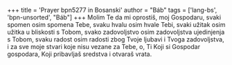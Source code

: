 +++
title = 'Prayer bpn5277 in Bosanski'
author = "Báb"
tags = ['lang-bs', 'bpn-unsorted', "Báb"]
+++
Molim Te da mi oprostiš, moj Gospodaru, svaki spomen osim spomena Tebe, svaku hvalu osim hvale Tebi, svaki užitak osim užitka u bliskosti s Tobom, svako zadovoljstvo osim zadovoljstva ujedinjenja s Tobom, svaku radost osim radosti zbog Tvoje ljubavi i Tvoga zadovoljstva, i za sve moje stvari koje nisu vezane za Tebe, o, Ti Koji si Gospodar gospodara, Koji pribavljaš sredstva i otvaraš vrata.
